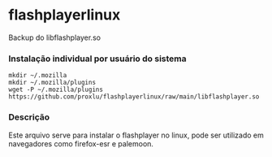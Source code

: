 # flashplayerlinux
Backup do libflashplayer.so
### Instalação individual por usuário do sistema
```
mkdir ~/.mozilla
mkdir ~/.mozilla/plugins
wget -P ~/.mozilla/plugins https://github.com/proxlu/flashplayerlinux/raw/main/libflashplayer.so
```
### Descrição
Este arquivo serve para instalar o flashplayer no linux, pode ser utilizado em navegadores como firefox-esr e palemoon.

